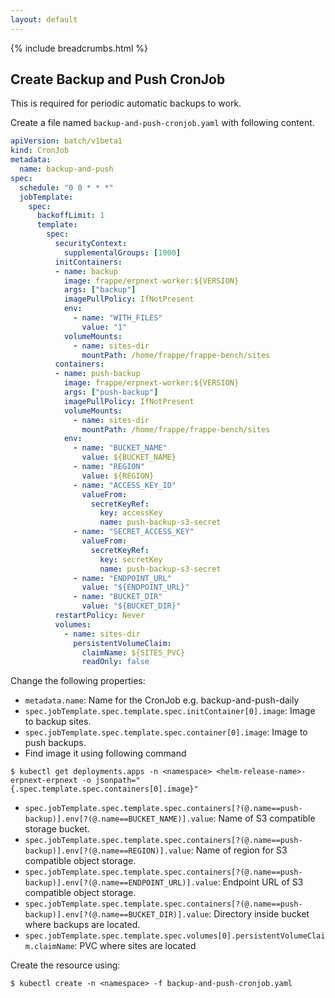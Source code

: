```yaml
---
layout: default
---
```


{% include breadcrumbs.html %}

## Create Backup and Push CronJob

This is required for periodic automatic backups to work.

Create a file named `backup-and-push-cronjob.yaml` with following content.

```yaml
apiVersion: batch/v1beta1
kind: CronJob
metadata:
  name: backup-and-push
spec:
  schedule: "0 0 * * *"
  jobTemplate:
    spec:
      backoffLimit: 1
      template:
        spec:
          securityContext:
            supplementalGroups: [1000]
          initContainers:
          - name: backup
            image: frappe/erpnext-worker:${VERSION}
            args: ["backup"]
            imagePullPolicy: IfNotPresent
            env:
              - name: "WITH_FILES"
                value: "1"
            volumeMounts:
              - name: sites-dir
                mountPath: /home/frappe/frappe-bench/sites
          containers:
          - name: push-backup
            image: frappe/erpnext-worker:${VERSION}
            args: ["push-backup"]
            imagePullPolicy: IfNotPresent
            volumeMounts:
              - name: sites-dir
                mountPath: /home/frappe/frappe-bench/sites
            env:
              - name: "BUCKET_NAME"
                value: ${BUCKET_NAME}
              - name: "REGION"
                value: ${REGION}
              - name: "ACCESS_KEY_ID"
                valueFrom:
                  secretKeyRef:
                    key: accessKey
                    name: push-backup-s3-secret
              - name: "SECRET_ACCESS_KEY"
                valueFrom:
                  secretKeyRef:
                    key: secretKey
                    name: push-backup-s3-secret
              - name: "ENDPOINT_URL"
                value: "${ENDPOINT_URL}"
              - name: "BUCKET_DIR"
                value: "${BUCKET_DIR}"
          restartPolicy: Never
          volumes:
            - name: sites-dir
              persistentVolumeClaim:
                claimName: ${SITES_PVC}
                readOnly: false
```

Change the following properties:

- `metadata.name`: Name for the CronJob e.g. backup-and-push-daily
- `spec.jobTemplate.spec.template.spec.initContainer[0].image`: Image to backup sites.
- `spec.jobTemplate.spec.template.spec.container[0].image`: Image to push backups.
- Find image it using following command
```console
$ kubectl get deployments.apps -n <namespace> <helm-release-name>-erpnext-erpnext -o jsonpath="{.spec.template.spec.containers[0].image}"
```
- `spec.jobTemplate.spec.template.spec.containers[?(@.name==push-backup)].env[?(@.name==BUCKET_NAME)].value`: Name of S3 compatible storage bucket.
- `spec.jobTemplate.spec.template.spec.containers[?(@.name==push-backup)].env[?(@.name==REGION)].value`: Name of region for S3 compatible object storage.
- `spec.jobTemplate.spec.template.spec.containers[?(@.name==push-backup)].env[?(@.name==ENDPOINT_URL)].value`: Endpoint URL of S3 compatible object storage.
- `spec.jobTemplate.spec.template.spec.containers[?(@.name==push-backup)].env[?(@.name==BUCKET_DIR)].value`: Directory inside bucket where backups are located.
- `spec.jobTemplate.spec.template.spec.volumes[0].persistentVolumeClaim.claimName`: PVC where sites are located

Create the resource using:

```console
$ kubectl create -n <namespace> -f backup-and-push-cronjob.yaml
```
